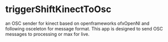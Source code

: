 triggerShiftKinectToOsc
=======================

an OSC sender for kinect based on openframeworks ofxOpenNI and following osceleton for message format. This app is designed to send OSC messages to processing or max for live.